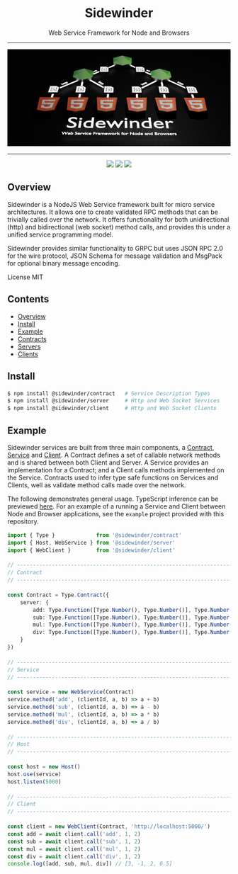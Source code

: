 <div align='center'>

<h1>Sidewinder</h1>

<p>Web Service Framework for Node and Browsers</p>

<hr />

<img src="https://github.com/sinclairzx81/sidewinder/blob/master/build/assets/sidewinder.png?raw=true" />

<hr />

[<img src="https://img.shields.io/npm/v/@sidewinder/contract?label=%40sidewinder%2Fcontract">](https://www.npmjs.com/package/@sidewinder/contract) [<img src="https://img.shields.io/npm/v/@sidewinder/server?label=%40sidewinder%2Fserver">](https://www.npmjs.com/package/@sidewinder/server) [<img src="https://img.shields.io/npm/v/@sidewinder/client?label=%40sidewinder%2Fclient">](https://www.npmjs.com/package/@sidewinder/client)


</div>

## Overview

Sidewinder is a NodeJS Web Service framework built for micro service architectures. It allows one to create validated RPC methods that can be trivially called over the network. It offers functionality for both unidirectional (http) and bidirectional (web socket) method calls, and provides this under a unified service programming model.

Sidewinder provides similar functionality to GRPC but uses JSON RPC 2.0 for the wire protocol, JSON Schema for message validation and MsgPack for optional binary message encoding.

License MIT

## Contents

- [Overview](#Overview)
- [Install](#Install)
- [Example](#Example)
- [Contracts](libs/contract/readme.md)
- [Servers](libs/server/readme.md)
- [Clients](libs/client/readme.md)

## Install

```bash
$ npm install @sidewinder/contract   # Service Description Types
$ npm install @sidewinder/server     # Http and Web Socket Services
$ npm install @sidewinder/client     # Http and Web Socket Clients
```

## Example

Sidewinder services are built from three main components, a [Contract](libs/contract/readme.md), [Service](libs/server/readme.md) and [Client](libs/client/readme.md). A Contract defines a set of callable network methods and is shared between both Client and Server. A Service provides an implementation for a Contract; and a Client calls methods implemented on the Service. Contracts used to infer type safe functions on Services and Clients, well as validate method calls made over the network.

The following demonstrates general usage. TypeScript inference can be previewed [here](https://www.typescriptlang.org/play?#code/JYWwDg9gTgLgBAbzgFQJ5gKZwL5z-g-AMyghDgHIABAZ2ABMMB3YAO0agHoBjCVmKAENuMCgChQkWIjgAJCDRgAaOAHUMAIwDKGKADdg3LLhJlKtBszYdONXXt3jJ0eEnUaAwgBtgGfjkJiUnJqOkYWdl0eHz9RMTFOTjgAWlS09IzMrOyc3LychKSPPgFhGEKU-Krqmtr0+N5WRThi-iEROABeFHQMADpW0pEACgQxAjt9XQAuRHHAuEF6elm0TD6AMQBXVhFgPmGAbTX+gDktkA1dYYBKFRO+88vrm4Bde97Hi6uoW7v5wI0LYaVafba7GD7VhHB5PH63D7rOEvd49JHfF7-BZwEBbLyg9bgvYHY6fZG-O5os4Yimo2E0v5KAGEejAPQE-pEyEk+nPCmI6l8250skMm5Y-DYMTYG7xRKVOqKpVKio6fSGDAVZXanX5Bp8ZqTAxGLpwVjMNSaNXGjDDQbtGCyo0avogDAwAAWEHowwoS3oFBUw24MX4AEl6CpBCoNDcugA+RZwADUcFjYmdRld7q9PooQI0gbgwdDMAjUZjcc6icEKTTTvsLrdnu9vtxXiLJd84cji0rCaTACp6xnG1nm7nfay9J2Q92y73o-WB7WkumtbrN1vUhV5IoN9vD8r9U14F7mt1zUw5AoYLcxOeYH0tnZhpmMLLH30fIo-MMAKwAAzAbKB5HuBNQVN485gRBcG5CezRzrEppXpanilnaJQOioFAejAMBgNMiReBA3CCF4j7TEBwGcBQsqNM0-qmoITCCMA8DIfwfTkV4Xi+v6RYAIwqAATAxBrwAWLFsRxcBcU+vH8fmwLCWJEmnjieIyexnGljxFHKe2alwOJYiMfA046XJCkGXxU5siZZmMRAXj9KRADmRz+ioBYqO2KjTq8cbyocADMKjJCJpkqIBfT-q8QA). For an example of a running a Service and Client between Node and Browser applications, see the `example` project provided with this repository.

```typescript
import { Type }             from '@sidewinder/contract'
import { Host, WebService } from '@sidewinder/server'
import { WebClient }        from '@sidewinder/client'

// ---------------------------------------------------------------------------
// Contract
// ---------------------------------------------------------------------------

const Contract = Type.Contract({
    server: {
        add: Type.Function([Type.Number(), Type.Number()], Type.Number()),
        sub: Type.Function([Type.Number(), Type.Number()], Type.Number()),
        mul: Type.Function([Type.Number(), Type.Number()], Type.Number()),
        div: Type.Function([Type.Number(), Type.Number()], Type.Number()),
    }
})

// ---------------------------------------------------------------------------
// Service
// ---------------------------------------------------------------------------

const service = new WebService(Contract)
service.method('add', (clientId, a, b) => a + b)
service.method('sub', (clientId, a, b) => a - b)
service.method('mul', (clientId, a, b) => a * b)
service.method('div', (clientId, a, b) => a / b)

// ---------------------------------------------------------------------------
// Host
// ---------------------------------------------------------------------------

const host = new Host()
host.use(service)
host.listen(5000)

// ---------------------------------------------------------------------------
// Client
// ---------------------------------------------------------------------------

const client = new WebClient(Contract, 'http://localhost:5000/')
const add = await client.call('add', 1, 2)
const sub = await client.call('sub', 1, 2)
const mul = await client.call('mul', 1, 2)
const div = await client.call('div', 1, 2)
console.log([add, sub, mul, div]) // [3, -1, 2, 0.5]
```
